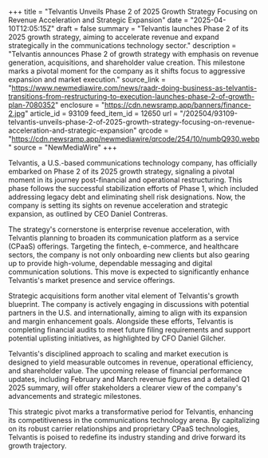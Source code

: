 +++
title = "Telvantis Unveils Phase 2 of 2025 Growth Strategy Focusing on Revenue Acceleration and Strategic Expansion"
date = "2025-04-10T12:05:15Z"
draft = false
summary = "Telvantis launches Phase 2 of its 2025 growth strategy, aiming to accelerate revenue and expand strategically in the communications technology sector."
description = "Telvantis announces Phase 2 of growth strategy with emphasis on revenue generation, acquisitions, and shareholder value creation. This milestone marks a pivotal moment for the company as it shifts focus to aggressive expansion and market execution."
source_link = "https://www.newmediawire.com/news/raadr-doing-business-as-telvantis-transitions-from-restructuring-to-execution-launches-phase-2-of-growth-plan-7080352"
enclosure = "https://cdn.newsramp.app/banners/finance-2.jpg"
article_id = 93109
feed_item_id = 12650
url = "/202504/93109-telvantis-unveils-phase-2-of-2025-growth-strategy-focusing-on-revenue-acceleration-and-strategic-expansion"
qrcode = "https://cdn.newsramp.app/newmediawire/qrcode/254/10/numbQ930.webp"
source = "NewMediaWire"
+++

<p>Telvantis, a U.S.-based communications technology company, has officially embarked on Phase 2 of its 2025 growth strategy, signaling a pivotal moment in its journey post-financial and operational restructuring. This phase follows the successful stabilization efforts of Phase 1, which included addressing legacy debt and eliminating shell risk designations. Now, the company is setting its sights on revenue acceleration and strategic expansion, as outlined by CEO Daniel Contreras.</p><p>The strategy's cornerstone is enterprise revenue acceleration, with Telvantis planning to broaden its communication platform as a service (CPaaS) offerings. Targeting the fintech, e-commerce, and healthcare sectors, the company is not only onboarding new clients but also gearing up to provide high-volume, dependable messaging and digital communication solutions. This move is expected to significantly enhance Telvantis's market presence and service offerings.</p><p>Strategic acquisitions form another vital element of Telvantis's growth blueprint. The company is actively engaging in discussions with potential partners in the U.S. and internationally, aiming to align with its expansion and margin enhancement goals. Alongside these efforts, Telvantis is completing financial audits to meet future filing requirements and support potential uplisting initiatives, as highlighted by CFO Daniel Gilcher.</p><p>Telvantis's disciplined approach to scaling and market execution is designed to yield measurable outcomes in revenue, operational efficiency, and shareholder value. The upcoming release of financial performance updates, including February and March revenue figures and a detailed Q1 2025 summary, will offer stakeholders a clearer view of the company's advancements and strategic milestones.</p><p>This strategic pivot marks a transformative period for Telvantis, enhancing its competitiveness in the communications technology arena. By capitalizing on its robust carrier relationships and proprietary CPaaS technologies, Telvantis is poised to redefine its industry standing and drive forward its growth trajectory.</p>